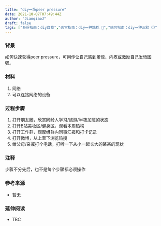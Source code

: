 ```yaml
---
title: "diy一场peer pressure"
date: 2021-10-07T07:49:44Z
author: "JianqiaoJ"
draft: false
tags: ["身份指南：diy自我","感官指南：diy一种尴尬 😬","感官指南：diy一种沉默 😶","物的指南：diy屏幕 🖥📱","身份指南：diy阶层","身份指南：diy族群","感官指南：diy一种忍耐 🕞","政治指南：diy一种被统治的艺术","感官指南：diy一种羞愧内疚 😔","感官指南：diy一种发愤图强","感官指南：diy一种压力/焦虑"]
---
```


### 背景
如何快速获得peer pressure，可用作让自己感到羞愧、内疚或激励自己发愤图强。

### 材料
1. 网络
2. 可以连接网络的设备

### 过程步骤
1. 打开朋友圈，欣赏同龄人学习/旅游/半夜加班的状态
2. 打开B站美妆区/健身区，观看本周热榜
3. 打开工作群，观摩组群内同事汇报和打卡记录
4. 打开微博，从上至下浏览热搜
5. 给父母/亲戚打个电话，打听一下从小一起长大的某某的现状

### 注释
步骤不分先后，也不是每个步骤都必须操作

### 参考来源
- 暂无

### 延伸阅读
- TBC




